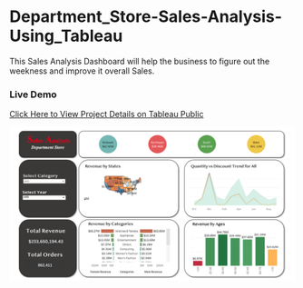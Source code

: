 # Department_Store-Sales-Analysis-Using_Tableau
This Sales Analysis Dashboard will help the business to figure out the weekness and improve it overall Sales. 

### Live Demo 
[Click Here to View Project Details on Tableau Public](https://public.tableau.com/views/SalesAnalysis_16558440332670/Sales_Dashboard?:language=en-US&:display_count=n&:origin=viz_share_link)

![Dashboard on Tableu Public](https://github.com/SukantoDey/Sales-Analysis-Tableau/blob/b610c9ca181fd98f641200fcaa9c37b9fcd70884/Sales%20Analysis/Screen%20Shot%202022-06-28%20at%202.27.31%20PM.png)
